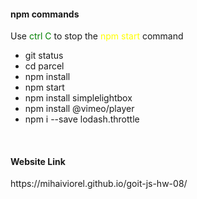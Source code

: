 <h4> npm commands</h5>
<p>Use <span style="color: green;">ctrl C</span> to stop the <span style="color: yellow;">npm start</span> command</p>
<ul>
  <li>git status</li>
  <li>cd parcel</li>
  <li>npm install</li>
  <li>npm start</li>
  <li>npm install simplelightbox</li>
  <li>npm install @vimeo/player</li>
  <li>npm i --save lodash.throttle</li>
</ul>
<br>
<h4>Website Link</h5>
<p>https://mihaiviorel.github.io/goit-js-hw-08/</p>
